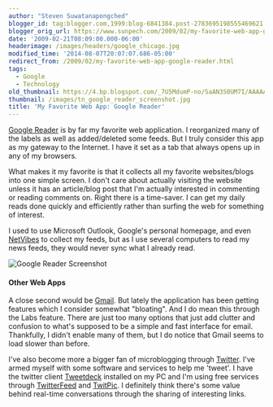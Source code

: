 ```yaml
---
author: "Steven Suwatanapongched"
blogger_id: tag:blogger.com,1999:blog-6841384.post-2783695198555469621
blogger_orig_url: https://www.sunpech.com/2009/02/my-favorite-web-app-google-reader.html
date: '2009-02-21T08:09:00.000-06:00'
headerimage: /images/headers/google_chicago.jpg
modified_time: '2014-08-07T20:07:07.686-05:00'
redirect_from: /2009/02/my-favorite-web-app-google-reader.html
tags:
  - Google
  - Technology
old_thumbnail: https://4.bp.blogspot.com/_7U5MdumP-no/SaAN3S0UM7I/AAAAAAAAIlY/N6u2xBcHWg0/s800/google_reader_screenshot.png
thumbnail: /images/tn_google_reader_screenshot.jpg
title: 'My Favorite Web App: Google Reader'
---
```



[Google Reader](https://reader.google.com) is by far my favorite web application.  I reorganized many of the labels as well as added/deleted some feeds.  But I truly consider this app as my gateway to the Internet.  I have it set as a tab that always opens up in any of my browsers.

What makes it my favorite is that it collects all my favorite websites/blogs into one simple screen.  I don't care about actually visiting the website unless it has an article/blog post that I'm actually interested in commenting or reading comments on.  Right there is a time-saver.  I can get my daily reads done quickly and efficiently rather than surfing the web for something of interest.

I used to use Microsoft Outlook, Google's personal homepage, and even [NetVibes](https://www.netvibes.com) to collect my feeds, but as I use several computers to read my news feeds, they would never sync what I already read.

![Google Reader Screenshot](/images/blog/google_reader_screenshot.png)

#### Other Web Apps
A close second would be [Gmail](https://mail.google.com).  But lately the application has been getting features which I consider somewhat "bloating".  And I do mean this through the Labs feature.  There are just too many options that just add clutter and confusion to what's supposed to be a simple and fast interface for email.  Thankfully, I didn't enable many of them, but I do notice that Gmail seems to load slower than before.

I've also become more a bigger fan of microblogging through [Twitter](https://www.twitter.com).  I've armed myself with some software and services to help me 'tweet'.  I have the twitter client [Tweetdeck](https://www.tweetdeck.com) installed on my PC and I'm using free services through [TwitterFeed](https://twitterfeed.com) and [TwitPic](https://twitpic.com).  I definitely think there's some value behind real-time conversations through the sharing of interesting links.